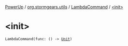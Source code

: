 [PowerUp](../../index.md) / [org.stormgears.utils](../index.md) / [LambdaCommand](index.md) / [&lt;init&gt;](./-init-.md)

# &lt;init&gt;

`LambdaCommand(func: () -> `[`Unit`](https://kotlinlang.org/api/latest/jvm/stdlib/kotlin/-unit/index.html)`)`